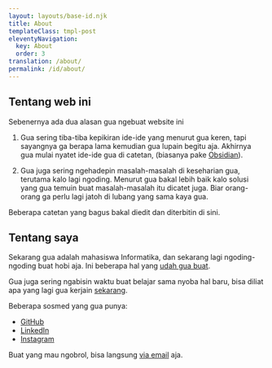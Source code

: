 ```yaml
---
layout: layouts/base-id.njk
title: About
templateClass: tmpl-post
eleventyNavigation:
  key: About
  order: 3
translation: /about/
permalink: /id/about/
---
```


## Tentang web ini

Sebenernya ada dua alasan gua ngebuat website ini

1. Gua sering tiba-tiba kepikiran ide-ide yang menurut gua keren, tapi sayangnya ga berapa lama kemudian gua lupain begitu aja. Akhirnya gua mulai nyatet ide-ide gua di catetan, (biasanya pake [Obsidian](https://obsidian.md)).

2. Gua juga sering ngehadepin masalah-masalah di keseharian gua, terutama kalo lagi ngoding. Menurut gua bakal lebih baik kalo solusi yang gua temuin buat masalah-masalah itu dicatet juga. Biar orang-orang ga perlu lagi jatoh di lubang yang sama kaya gua.

Beberapa catetan yang bagus bakal diedit dan diterbitin di sini.

## Tentang saya

Sekarang gua adalah mahasiswa Informatika, dan sekarang lagi ngoding-ngoding buat hobi aja. Ini beberapa hal yang [udah gua buat](/id/projects).

Gua juga sering ngabisin waktu buat belajar sama nyoba hal baru, bisa diliat apa yang lagi gua kerjain [sekarang](/id/now/).

Beberapa sosmed yang gua punya:

- [GitHub](https://github.com/mufidu)
- [LinkedIn](https://linkedin.com/in/mufidu)
- [Instagram](https://instagram.com/mufidu_)

Buat yang mau ngobrol, bisa langsung [via email](mailto:mufidu@outlook.com) aja.
